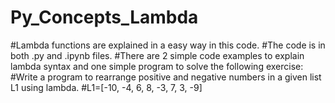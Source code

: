 # Py_Concepts_Lambda
#Lambda functions are explained in a easy way in this code. 
#The code is in both .py and .ipynb files.
#There are 2 simple code examples to explain lambda syntax and one simple program to solve the following exercise:
#Write a program to rearrange positive and negative numbers in a given list L1 using lambda.
#L1=[-10, -4, 6, 8, -3, 7, 3, -9]

